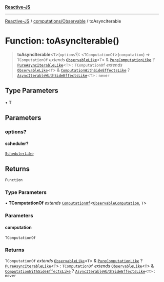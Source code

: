 [**Reactive-JS**](../../../README.md)

***

[Reactive-JS](../../../README.md) / [computations/Observable](../README.md) / toAsyncIterable

# Function: toAsyncIterable()

> **toAsyncIterable**\<`T`\>(`options`?): \<`TComputationOf`\>(`computation`) => `TComputationOf` *extends* [`ObservableLike`](../../interfaces/ObservableLike.md)\<`T`\> & [`PureComputationLike`](../../interfaces/PureComputationLike.md) ? [`PureAsyncIterableLike`](../../interfaces/PureAsyncIterableLike.md)\<`T`\> : `TComputationOf` *extends* [`ObservableLike`](../../interfaces/ObservableLike.md)\<`T`\> & [`ComputationWithSideEffectsLike`](../../interfaces/ComputationWithSideEffectsLike.md) ? [`AsyncIterableWithSideEffectsLike`](../../interfaces/AsyncIterableWithSideEffectsLike.md)\<`T`\> : `never`

## Type Parameters

• **T**

## Parameters

### options?

#### scheduler?

[`SchedulerLike`](../../../utils/interfaces/SchedulerLike.md)

## Returns

`Function`

### Type Parameters

• **TComputationOf** *extends* [`ComputationOf`](../../type-aliases/ComputationOf.md)\<[`ObservableComputation`](../interfaces/ObservableComputation.md), `T`\>

### Parameters

#### computation

`TComputationOf`

### Returns

`TComputationOf` *extends* [`ObservableLike`](../../interfaces/ObservableLike.md)\<`T`\> & [`PureComputationLike`](../../interfaces/PureComputationLike.md) ? [`PureAsyncIterableLike`](../../interfaces/PureAsyncIterableLike.md)\<`T`\> : `TComputationOf` *extends* [`ObservableLike`](../../interfaces/ObservableLike.md)\<`T`\> & [`ComputationWithSideEffectsLike`](../../interfaces/ComputationWithSideEffectsLike.md) ? [`AsyncIterableWithSideEffectsLike`](../../interfaces/AsyncIterableWithSideEffectsLike.md)\<`T`\> : `never`
